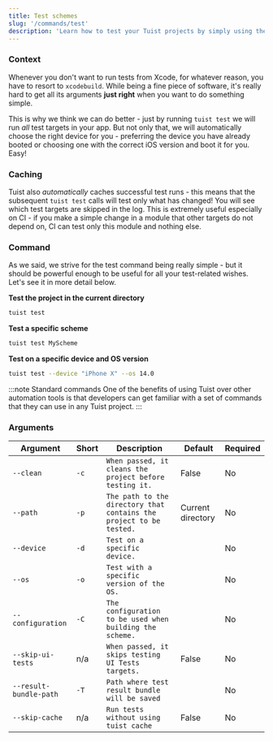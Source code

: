 ```yaml
---
title: Test schemes
slug: '/commands/test'
description: 'Learn how to test your Tuist projects by simply using the test command that is optimized for minimal configuration.'
---
```


### Context

Whenever you don't want to run tests from Xcode, for whatever reason, you have to resort to `xcodebuild`.
While being a fine piece of software, it's really hard to get all its arguments **just right**
when you want to do something simple.

This is why we think we can do better - just by running `tuist test` we will run _all_ test targets in your app.
But not only that, we will automatically choose the right device for you - preferring the device you have already booted
or choosing one with the correct iOS version and boot it for you. Easy!

### Caching

Tuist also _automatically_ caches successful test runs - this means that the subsequent `tuist test` calls will
test only what has changed! You will see which test targets are skipped in the log.
This is extremely useful especially on CI - if you make a simple change in a module that other targets
do not depend on, CI can test only this module and nothing else.

### Command

As we said, we strive for the test command being really simple - but it should be powerful enough to be useful for all your
test-related wishes. Let's see it in more detail below.

**Test the project in the current directory**

```bash
tuist test
```

**Test a specific scheme**

```bash
tuist test MyScheme
```

**Test on a specific device and OS version**

```bash
tuist test --device "iPhone X" --os 14.0
```

:::note Standard commands
One of the benefits of using Tuist over other automation tools is that developers can get familiar with a set of commands that they can use in any Tuist project.
:::

### Arguments

| Argument               | Short | Description                                                         | Default           | Required |
| ---------------------- | ----- | ------------------------------------------------------------------- | ----------------- | -------- |
| `--clean`              | `-c`  | `When passed, it cleans the project before testing it.`             | False             | No       |
| `--path`               | `-p`  | `The path to the directory that contains the project to be tested.` | Current directory | No       |
| `--device`             | `-d`  | `Test on a specific device.`                                        |                   | No       |
| `--os`                 | `-o`  | `Test with a specific version of the OS.`                           |                   | No       |
| `--configuration`      | `-C`  | `The configuration to be used when building the scheme.`            |                   | No       |
| `--skip-ui-tests`      | n/a   | `When passed, it skips testing UI Tests targets.`                   | False             | No       |
| `--result-bundle-path` | `-T`  | `Path where test result bundle will be saved`                       |                   | No       |
| `--skip-cache` | n/a  | `Run tests without using tuist cache`                       | False                  | No       |